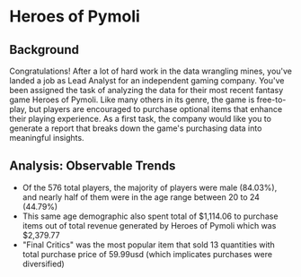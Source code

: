 # Heroes of Pymoli
## Background
Congratulations! After a lot of hard work in the data wrangling mines, you've landed a job as Lead Analyst for an independent gaming company. You've been assigned the task of analyzing the data for their most recent fantasy game Heroes of Pymoli.
Like many others in its genre, the game is free-to-play, but players are encouraged to purchase optional items that enhance their playing experience. As a first task, the company would like you to generate a report that breaks down the game's purchasing data into meaningful insights.<br>
## Analysis: Observable Trends
* Of the 576 total players, the majority of players were male (84.03%), and nearly half of them were in the age range between 20 to 24 (44.79%)
* This same age demographic also spent total of $1,114.06 to purchase items out of total revenue generated by Heroes of Pymoli which was $2,379.77
* "Final Critics" was the most popular item that sold 13 quantities with total purchase price of 59.99usd (which implicates purchases were diversified)
